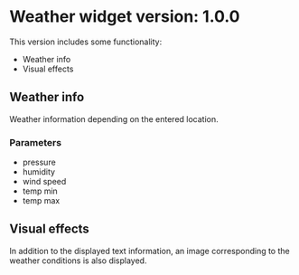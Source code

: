 # Weather widget version: 1.0.0

This version includes some functionality:

- Weather info
- Visual effects

## Weather info

Weather information depending on the entered location.

### Parameters

- pressure
- humidity
- wind speed
- temp min
- temp max

## Visual effects

In addition to the displayed text information, an image corresponding to the weather conditions is also displayed.
